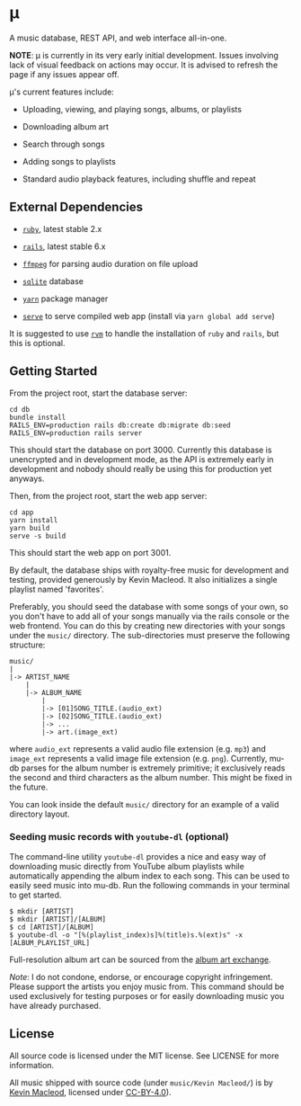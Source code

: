 # μ

A music database, REST API, and web interface all-in-one.

**NOTE**: μ is currently in its very early initial development. Issues
involving lack of visual feedback on actions may occur. It is advised to
refresh the page if any issues appear off.

μ's current features include:

- Uploading, viewing, and playing songs, albums, or playlists

- Downloading album art

- Search through songs

- Adding songs to playlists

- Standard audio playback features, including shuffle and repeat

## External Dependencies

- [`ruby`](https://ruby-lang.org), latest stable 2.x

- [`rails`](https://rubyonrails.org), latest stable 6.x

- [`ffmpeg`](https://ffmpeg.org) for parsing audio duration on file upload

- [`sqlite`](https://sqlite.org) database

- [`yarn`](https://yarnpkg.com/) package manager

- [`serve`](https://www.npmjs.com/package/serve) to serve compiled web app
(install via `yarn global add serve`)

It is suggested to use [`rvm`](https://rvm.io) to handle the installation of
`ruby` and `rails`, but this is optional.

## Getting Started

From the project root, start the database server:

```
cd db
bundle install
RAILS_ENV=production rails db:create db:migrate db:seed
RAILS_ENV=production rails server
```

This should start the database on port 3000. Currently this database is
unencrypted and in development mode, as the API is extremely early in
development and nobody should really be using this for production yet
anyways.

Then, from the project root, start the web app server:

```
cd app
yarn install
yarn build
serve -s build
```

This should start the web app on port 3001.

By default, the database ships with royalty-free music for development and
testing, provided generously by Kevin Macleod. It also initializes a single
playlist named 'favorites'.

Preferably, you should seed the database with some songs of your own, so you
don't have to add all of your songs manually via the rails console or the web
frontend. You can do this by creating new directories with your songs under
the `music/` directory. The sub-directories must preserve the following
structure:

```
music/
|
|-> ARTIST_NAME
    |
    |-> ALBUM_NAME
        |
        |-> [01]SONG_TITLE.(audio_ext)
        |-> [02]SONG_TITLE.(audio_ext)
        |-> ...
        |-> art.(image_ext)
```

where `audio_ext` represents a valid audio file extension (e.g. `mp3`) and
`image_ext` represents a valid image file extension (e.g. `png`). Currently,
mu-db parses for the album number is extremely primitive; it exclusively
reads the second and third characters as the album number. This might be
fixed in the future.

You can look inside the default `music/` directory for an example of a valid
directory layout.

### Seeding music records with `youtube-dl` (optional)

The command-line utility `youtube-dl` provides a nice and easy way of
downloading music directly from YouTube album playlists while automatically
appending the album index to each song. This can be used to easily seed music
into mu-db. Run the following commands in your terminal to get started.

```
$ mkdir [ARTIST]
$ mkdir [ARTIST]/[ALBUM]
$ cd [ARTIST]/[ALBUM]
$ youtube-dl -o "[%(playlist_index)s]%(title)s.%(ext)s" -x [ALBUM_PLAYLIST_URL]
```

Full-resolution album art can be sourced from the [album art exchange](https://albumartexchange.com).

*Note*: I do not condone, endorse, or encourage copyright infringement. Please
support the artists you enjoy music from. This command should be used
exclusively for testing purposes or for easily downloading music you have
already purchased.

## License

All source code is licensed under the MIT license. See LICENSE for more information.

All music shipped with source code (under `music/Kevin Macleod/`) is by [Kevin
Macleod](https://incompetech.com), licensed under
[CC-BY-4.0](https://creativecommons.org/licenses/by/4.0/)).
